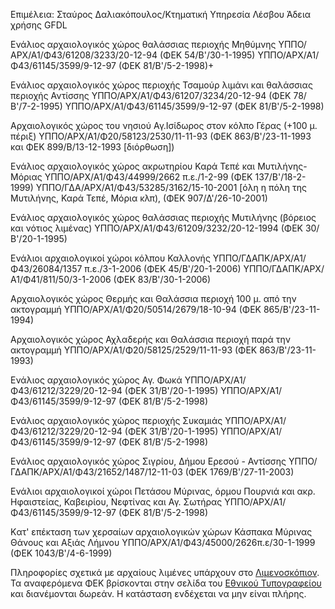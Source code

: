 Επιμέλεια: Σταύρος Δαλιακόπουλος/Κτηματική Υπηρεσία Λέσβου
Άδεια χρήσης GFDL

Ενάλιος αρχαιολογικός χώρος θαλάσσιας περιοχής Μηθύμνης
ΥΠΠΟ/ΑΡΧ/Α1/Φ43/61208/3233/20-12-94 (ΦΕΚ 54/Β'/30-1-1995)
ΥΠΠΟ/ΑΡΧ/Α1/Φ43/61145/3599/9-12-97 (ΦΕΚ 81/Β'/5-2-1998)+

Ενάλιος αρχαιολογικός χώρος περιοχής Τσαμούρ λιμάνι και θαλάσσιας περιοχής Αντίσσης
ΥΠΠΟ/ΑΡΧ/Α1/Φ43/61207/3234/20-12-94 (ΦΕΚ 78/Β'/7-2-1995)
ΥΠΠΟ/ΑΡΧ/Α1/Φ43/61145/3599/9-12-97 (ΦΕΚ 81/Β'/5-2-1998)

Αρχαιολογικός χώρος του νησιού Αγ.Ισίδωρος στον κόλπο Γέρας (+100 μ. πέριξ)
ΥΠΠΟ/ΑΡΧ/Α1/Φ20/58123/2530/11-11-93 (ΦΕΚ 863/Β'/23-11-1993 και ΦΕΚ 899/Β/13-12-1993 [διόρθωση])

Ενάλιος αρχαιολογικός χώρος ακρωτηρίου Καρά Τεπέ και Μυτιλήνης-Μόριας
ΥΠΠΟ/ΑΡΧ/Α1/Φ43/44999/2662 π.ε./1-2-99 (ΦΕΚ 137/Β'/18-2-1999)
ΥΠΠΟ/ΓΔΑ/ΑΡΧ/Α1/Φ43/53285/3162/15-10-2001 [όλη η πόλη της Μυτιλήνης, Καρά Τεπέ, Μόρια κλπ), (ΦΕΚ 907/Δ'/26-10-2001)

Ενάλιος αρχαιολογικός χώρος θαλάσσιας περιοχής Μυτιλήνης (βόρειος και νότιος λιμένας)
ΥΠΠΟ/ΑΡΧ/Α1/Φ43/61209/3232/20-12-1994 (ΦΕΚ 30/Β'/20-1-1995)

Ενάλιοι αρχαιολογικοί χώροι κόλπου Καλλονής
ΥΠΠΟ/ΓΔΑΠΚ/ΑΡΧ/Α1/Φ43/26084/1357 π.ε./3-1-2006 (ΦΕΚ 45/Β'/20-1-2006)
ΥΠΠΟ/ΓΔΑΠΚ/ΑΡΧ/Α1/Φ41/811/50/3-1-2006 (ΦΕΚ 83/Β'/30-1-2006)

Αρχαιολογικός χώρος Θερμής και Θαλάσσια περιοχή 100 μ. από την ακτογραμμή
ΥΠΠΟ/ΑΡΧ/Α1/Φ20/50514/2679/18-10-94 (ΦΕΚ 865/Β'/23-11-1994)

Αρχαιολογικός χώρος Αχλαδερής και Θαλάσσια περιοχή παρά την ακτογραμμή
ΥΠΠΟ/ΑΡΧ/Α1/Φ20/58125/2529/11-11-93 (ΦΕΚ 863/Β'/23-11-1993)

Ενάλιος αρχαιολογικός χώρος Αγ. Φωκά
ΥΠΠΟ/ΑΡΧ/Α1/Φ43/61212/3229/20-12-94 (ΦΕΚ 31/Β'/20-1-1995)
ΥΠΠΟ/ΑΡΧ/Α1/Φ43/61145/3599/9-12-97 (ΦΕΚ 81/Β'/5-2-1998)

Ενάλιος αρχαιολογικός χώρος περιοχής Συκαμιάς
ΥΠΠΟ/ΑΡΧ/Α1/Φ43/61212/3229/20-12-94 (ΦΕΚ 31/Β'/20-1-1995)
ΥΠΠΟ/ΑΡΧ/Α1/Φ43/61145/3599/9-12-97 (ΦΕΚ 81/Β'/5-2-1998)

Ενάλιος αρχαιολογικός χώρος Σιγρίου, Δήμου Ερεσού - Αντίσσης
ΥΠΠΟ/ΓΔΑΠΚ/ΑΡΧ/Α1/Φ43/21652/1487/12-11-03 (ΦΕΚ 1769/Β'/27-11-2003)

Ενάλιοι αρχαιολογικοί χώροι Πετάσου Μύρινας, όρμου Πουρνιά και ακρ. Ηφαιστείας, Καβειρίου, Νεφτίνας και Αγ. Σωτήρας
ΥΠΠΟ/ΑΡΧ/Α1/Φ43/61145/3599/9-12-97 (ΦΕΚ 81/Β'/5-2-1998)

Kατ' επέκταση των χερσαίων αρχαιολογικών χώρων Κάσπακα Μύρινας Θάνους και Αξιάς Λήμνου
ΥΠΠΟ/ΑΡΧ/Α1/Φ43/45000/2626π.ε/30-1-1999 (ΦΕΚ 1043/Β'/4-6-1999)

Πληροφορίες σχετικά με αρχαίους λιμένες υπάρχουν στο [Λιμενοσκόπιον](http://limenoscope.ntua.gr/).
Τα αναφερόμενα ΦΕΚ βρίσκονται στην σελίδα του [Εθνικού Τυπογραφείου](http://www.et.gr/) και διανέμονται δωρεάν.
Η κατάσταση ενδέχεται να μην είναι πλήρης.
